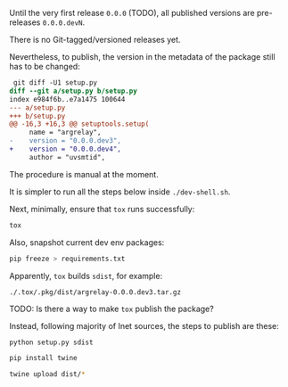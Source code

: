 
Until the very first release `0.0.0` (TODO),
all published versions are pre-releases `0.0.0.devN`.

There is no Git-tagged/versioned releases yet.

Nevertheless, to publish, the version in the metadata of the package
still has to be changed:

```diff
 git diff -U1 setup.py
diff --git a/setup.py b/setup.py
index e984f6b..e7a1475 100644
--- a/setup.py
+++ b/setup.py
@@ -16,3 +16,3 @@ setuptools.setup(
     name = "argrelay",
-    version = "0.0.0.dev3",
+    version = "0.0.0.dev4",
     author = "uvsmtid",
```

The procedure is manual at the moment.

It is simpler to run all the steps below inside `./dev-shell.sh`.

Next, minimally, ensure that `tox` runs successfully:

```sh
tox
```

Also, snapshot current dev env packages:

```sh
pip freeze > requirements.txt
```

Apparently, `tox` builds `sdist`, for example:

```
./.tox/.pkg/dist/argrelay-0.0.0.dev3.tar.gz
```

TODO: Is there a way to make `tox` publish the package?

Instead, following majority of Inet sources, the steps to publish are these:

```sh
python setup.py sdist
```

```sh
pip install twine
```

```sh
twine upload dist/*
```

